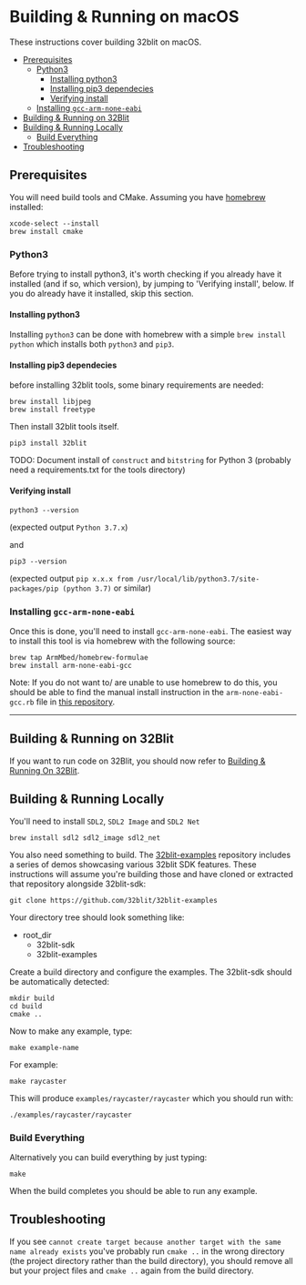 # Building & Running on macOS <!-- omit in toc -->

These instructions cover building 32blit on macOS.

- [Prerequisites](#prerequisites)
  - [Python3](#python3)
    - [Installing python3](#installing-python3)
    - [Installing pip3 dependecies](#installing-pip3-dependecies)
    - [Verifying install](#verifying-install)
  - [Installing `gcc-arm-none-eabi`](#installing-gcc-arm-none-eabi)
- [Building \& Running on 32Blit](#building--running-on-32blit)
- [Building \& Running Locally](#building--running-locally)
  - [Build Everything](#build-everything)
- [Troubleshooting](#troubleshooting)

## Prerequisites

You will need build tools and CMake. Assuming you have [homebrew](https://docs.brew.sh/Installation) installed:

``` shell
xcode-select --install
brew install cmake
```

### Python3

Before trying to install python3, it's worth checking if you already have it installed (and if so, which version), by jumping to 'Verifying install', below. If you do already have it installed, skip this section.

#### Installing python3

Installing `python3` can be done with homebrew with a simple `brew install python` which installs both `python3` and `pip3`.

####  Installing pip3 dependecies

before installing 32blit tools, some binary requirements are needed:

```
brew install libjpeg
brew install freetype
````

Then install 32blit tools itself.

```
pip3 install 32blit
```

TODO: Document install of `construct` and `bitstring` for Python 3 (probably need a requirements.txt for the tools directory)


####  Verifying install

``` shell
python3 --version
```
(expected output `Python 3.7.x`)

and
``` shell
pip3 --version
```
(expected output `pip x.x.x from /usr/local/lib/python3.7/site-packages/pip (python 3.7)` or similar)

<a name="gcc"/></a>
### Installing `gcc-arm-none-eabi`

Once this is done, you'll need to install `gcc-arm-none-eabi`. The easiest way to install this tool is via homebrew with the following source:

``` shell
brew tap ArmMbed/homebrew-formulae
brew install arm-none-eabi-gcc
```

Note:
If you do not want to/ are unable to use homebrew to do this, you should be able to find the manual install instruction in the `arm-none-eabi-gcc.rb` file in [this repository](https://github.com/ARMmbed/homebrew-formulae).

______

## Building & Running on 32Blit

If you want to run code on 32Blit, you should now refer to [Building & Running On 32Blit](32blit.md).

## Building & Running Locally

You'll need to install `SDL2`, `SDL2 Image` and `SDL2 Net`

``` shell
brew install sdl2 sdl2_image sdl2_net
```

You also need something to build. The [32blit-examples](https://github.com/32blit/32blit-examples) repository includes a series of demos showcasing various 32blit SDK features. These instructions will assume you're building those and have cloned or extracted that repository alongside 32blit-sdk:

```shell
git clone https://github.com/32blit/32blit-examples
```

Your directory tree should look something like:

- root_dir
    - 32blit-sdk
    - 32blit-examples

Create a build directory and configure the examples. The 32blit-sdk should be automatically detected:

```shell
mkdir build
cd build
cmake ..
```

Now to make any example, type:

```shell
make example-name
```

For example:

```shell
make raycaster
```

This will produce `examples/raycaster/raycaster` which you should run with:

```shell
./examples/raycaster/raycaster
```

### Build Everything

Alternatively you can build everything by just typing:

```shell
make
```

When the build completes you should be able to run any example.

## Troubleshooting

If you see `cannot create target because another target with the same name already exists` you've probably run `cmake ..` in the wrong directory (the project directory rather than the build directory), you should remove all but your project files and `cmake ..` again from the build directory.
